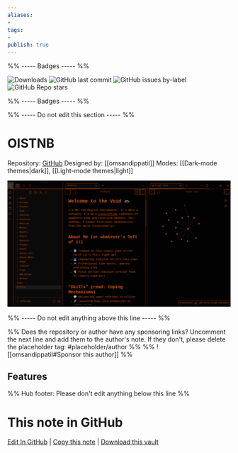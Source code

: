 ```yaml
---
aliases:
- 
tags: 
- 
publish: true
---
```


%% ----- Badges ----- %%

![Downloads](https://img.shields.io/badge/downloads-2429-573E7A?style=for-the-badge&logo=)
![GitHub last commit](https://img.shields.io/github/last-commit/omsandippatil/OISTNB?color=573E7A&label=last%20update&logo=github&style=for-the-badge)
![GitHub issues by-label](https://img.shields.io/github/issues/omsandippatil/OISTNB/help%20wanted?color=573E7A&logo=github&style=for-the-badge) 
![GitHub Repo stars](https://img.shields.io/github/stars/omsandippatil/OISTNB?color=573E7A&logo=github&style=for-the-badge)

%% ----- Badges ----- %%

%% ----- Do not edit this section ----- %%

# OISTNB

Repository: [GitHub](https://github.com/omsandippatil/OISTNB)
Designed by: [[omsandippatil]]
Modes: [[Dark-mode themes|dark]], [[Light-mode themes|light]]



![screenshot](https://github.com/omsandippatil/OISTNB/raw/HEAD/OISTNB.png)

%% ----- Do not edit anything above this line ----- %% 

%% Does the repository or author have any sponsoring links? Uncomment the next line and add them to the author's note. If they don't, please delete the placeholder tag: #placeholder/author %%
%% ![[omsandippatil#Sponsor this author]] %%


## Features



%% Hub footer: Please don't edit anything below this line %%

# This note in GitHub

<span class="git-footer">[Edit In GitHub](https://github.dev/obsidian-community/obsidian-hub/blob/main/02%20-%20Community%20Expansions/02.05%20All%20Community%20Expansions/Themes/OISTNB.md "git-hub-edit-note") | [Copy this note](https://raw.githubusercontent.com/obsidian-community/obsidian-hub/main/02%20-%20Community%20Expansions/02.05%20All%20Community%20Expansions/Themes/OISTNB.md "git-hub-copy-note") | [Download this vault](https://github.com/obsidian-community/obsidian-hub/archive/refs/heads/main.zip "git-hub-download-vault") </span>
